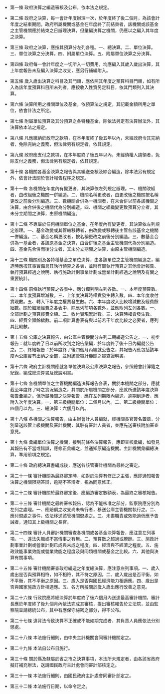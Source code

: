 * 第一條 政府決算之編造審核及公布，依本法之規定。

* 第二條 政府之決算，每一會計年度辦理一次，於年度終了後二個月，為該會計年度之結束期間。政府所屬機關或基金在年度終了前結束者，該機關或該基金之主管機關應於結束之日辦理決算，但彙編決算之機關，仍應以之編入其年度之決算。

* 第三條 政府之決算，應按其預算分左列各種。一、總決算。二、單位決算。三、單位決算之分決算。四、附屬單位決算。五、附屬單位決算之分決算。

* 第四條 政府每一會計年度之一切所入一切費用，均應編入其歲入歲出決算，其上年度報告未及編入決算之收支，應另行補編附入。

* 第五條 歲入歲出決算之科目及其門類，應依照其年度之預算科目門類，如有所入為該年度預算科目所未列者，應按收入性質另定科目，依其門類列入其決算。

* 第六條 決算所用之機關單位及基金，依預算法之規定，其記載金額所用之單位，依會計法之所定。

* 第七條 附屬單位預算及其分預算之各特種基金，除依法另定有決算辦法外，其決算依本法之規定。

* 第八條 凡應繳納於政府之款項，在本年度終了後五年以內，未經政府令其完納者，免除完納之義務，但法律另有規定者，依其規定。

* 第九條 政府應支付之款項，在本年度終了後五年以內，未經債權人請領者，免除支付之義務，但法律另有規定者，依其規定。

* 第十條 各機關各基金決算之報告與其編送查核及綜合編造，除本法另有規定外，依會計法關於會計報告程序之規定。

* 第十一條 各機關在年度內有變更者，其決算依左列規定辦理。一、機關改組者，由改組後之機關一併編造。二、機關名稱更改者，由更改後之機關按名稱更改之前後分別編造。三、數機關合併為一機關者，在未合併以前各該機關之決算，由合併後之機關代為分別編造。四、機關之組織變更致預算分立者，其未分立期間之決算，由原機關編造。

* 第十二條 不專屬於任何機關單位之基金，在年度內有變更者，其決算依左列規定辦理。一、基金改變或其管轄移轉者，由改變或移轉後主管各該基金之機關一併編造。二、基金名稱更改者，按名稱更改之前後分別編造。三、數基金合併為一基金者，各該原基金之決算，由合併後之基金主管機關代為分別編造。四、基金先合併而後分立者，其未分立期間之決算，由原主管機關編造。

* 第十三條 機關別及各特種基金之單位決算，由各該單位之主管機關編造之，編造時應按其事實備具其執行預算之各表，並附有關執行預算之其他會計報告、執行預算經過之說明、執行施政計劃事業計劃或營業計劃經過之說明及有關之重要統計。

* 第十四條 前條執行預算之各表中，應分欄列明左列各數。一、本年度預算數。二、本年度預算增減數。三、上年度決算時權責發生轉入數。四、本年度收付實現數。五、轉入下年度之權責發生數。六、本年度收入比較增減數及經費餘絀數。關於繼續經費之各表中，除應列前項各數外，並應附列左列各數。一、全部計劃之預算經費全額。二、收付實現累計數。三、決算時權責發生數。四、經費全額餘絀數。前二項計算書表有與以前若干年度比較之必要者，應列其比較數。

* 第十五條 公庫之決算報告，由公庫主管機關分左列二期編造公告之。一、初步報告：就年度終了日以前所收到之報告彙編，於年度終了後十日內編就公告之。二、終結報告：於年度終了後四個月內編就公告之，其報告內應包括該年度內公庫實有出納之全部，並附該管審計機關之審查證明書。

* 第十六條 政府主計機關應就各單位決算及公庫決算之報告，參照總會計簿籍之紀錄，編成總決算書及總說明書。

* 第十七條 各機關單位之主管機關編造決算報告各表，關於本機關之部分，應就截至年度終了時之實況編造之，其關於所屬機關之部分，應就所送該年度決算報告彙編之。但所屬機關之決算報告，應在左列期限內編送，逾期到達者，應附入次年度決算。一、第三級機關單位：二個月以內。二、第二級機關單位：四個月以內。三、總決算：六個月以內。

* 第十八條 各機關之決算報告，由主辦會計人員編就，經機關長官簽名蓋章，分別呈送該管上級機關及審計機關，其駐有審計人員者，並應先送審核附加審查意見。

* 第十九條 彙編單位決算之機關，接到前條各決算報告，應即查核彙編，如發見其報告有不當或錯誤，應修正彙編之，並通知原編造機關。主計機關彙編總決算，準用前項之規定。

* 第二十條 政府總決算書編成後，應送各該管審計機關為最終之審定。

* 第二十一條 審計機關為最終審定時，如對於決算有修正之主張，應即通知報告決算之機關限期答辯，逾期不答辯者，視為同意修正。

* 第二十二條 審計機關於最終審定後，應編造審定數額表，為最終之審核報告。

* 第二十三條 審計機關之最終審核報告，認為不能核准之部分，監察院應分別為左列之處理。一、應賠償之收支尚未執行者，移送公庫主管機關執行之。二、應付懲處之事件，依法移送該管機關懲處之。三、未盡職責或效能過低應予告誡者，通知其上級機關之長官。

* 第二十四條 審計人員審計機關審查各機關或各基金決算報告，應注意左列事項。一、違法失職或不當情事之有無。二、預算數之超過或賸餘。三、施政計劃事業計劃或營業計劃已成與未成之程度。四、經濟與不經濟之程度。五、施政效能事業效能或營業效能之程度及與同類機關或基金之比較。六、其他與決算有關事項。

* 第二十五條 審計機關審查政府編造之年度總決算，應注意左列事項。一、歲入歲出是否與預算相符，如不相符，其不符之原因。二、歲入歲出是否平衡，如不平衡，其不平衡之原因。三、歲入是否與國民經濟能力相適應。四、歲出是否與國家施政方針相適應。五、各方所擬關於歲入歲出應行改善之意見。

* 第二十六條 行政院應將總決算於年度終了後六個月內送達最高審計機關，審計長應於年度終了後九個月內依法完成其審核，提出審核報告於立法院，並由監察院呈請總統公布，其中有應保守祕密之部分，得不公布。

* 第二十七條 違背法令致決算不正確或不能如期完成者，其負責人員應依法分別懲處。

* 第二十八條 本法施行細則，由中央主計機關會同審計機關定之。

* 第二十九條 本法自公布日施行。

* 第三十條 關於縣及隸屬於省之市之決算事項，本法所未規定者，由各該省政府擬訂補充辦法，送請國民政府主計處會同審計部核定之。

* 第三十一條 本法施行細則，由國民政府主計處會同審計部定之。

* 第三十二條 本法施行日期，以命令定之。

